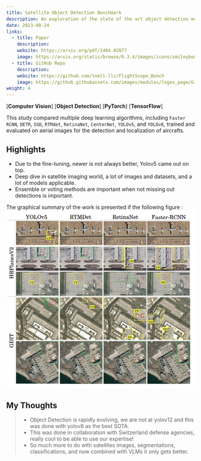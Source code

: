 ```yaml
---
title: Satellite Object Detection Benchmark 
description: An exploration of the state of the art object detection models.
date: 2023-08-24 
links:
  - title: Paper 
    description: 
    website: https://arxiv.org/pdf/2404.02877
    image: https://arxiv.org/static/browse/0.3.4/images/icons/smileybones-pixel.png
  - title: GitHub Repo
    description: 
    website: https://github.com/toelt-llc/FlightScope_Bench
    image: https://github.githubassets.com/images/modules/logos_page/GitHub-Mark.png
weight: 4
---
```



[**Computer Vision**] [**Object Detection**] [**PyTorch**] [**TensorFlow**]
  
This study compared multiple deep learning algorithms, including `Faster RCNN`, `DETR`, `SSD`, `RTMdet`, `RetinaNet`, `CenterNet`, `YOLOv5`, and `YOLOv8`, trained and evaluated on aerial images for the detection and localization of aircrafts. 

## Highlights

* Due to the fine-tuning, newer is not always better, Yolov5 came out on top.
* Deep dive in satellite imaging world, a lot of images and datasets, and a lot of models applicable. 
* Ensemble or voting methods are important when not missing out detections is important.  

The graphical summary of the work is presented if the following figure : 
![Some results of the benchmarking](flight.png)

  

## My Thoughts
 
> * Object Detection is rapidly evolving, we are not at yolov12 and this was done with yolov8 as the best SOTA.
> * This was done in collaboration with Switzerland defense agencies, really cool to be able to use our expertise! 
> * So much more to do with satellites images, segmentations, classifications, and now combined with VLMs it only gets better. 